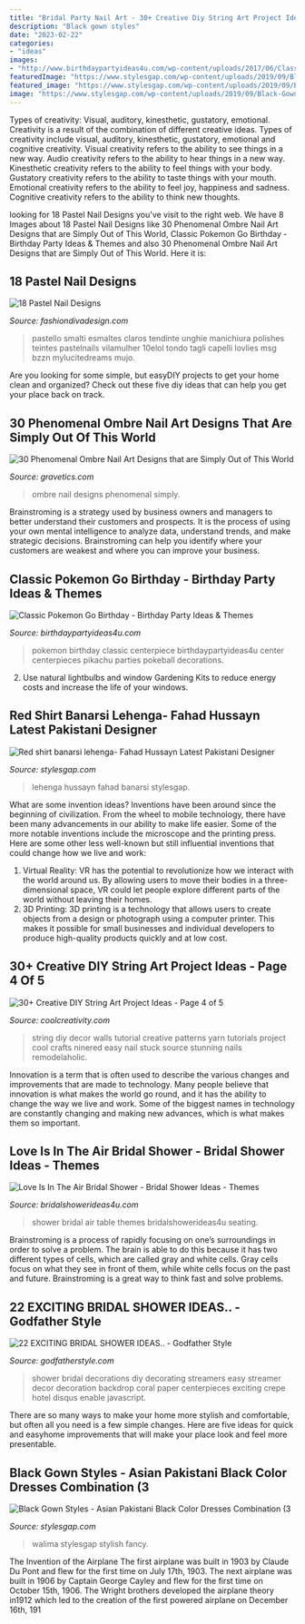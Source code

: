 ```yaml
---
title: "Bridal Party Nail Art - 30+ Creative Diy String Art Project Ideas"
description: "Black gown styles"
date: "2023-02-22"
categories:
- "ideas"
images:
- "http://www.birthdaypartyideas4u.com/wp-content/uploads/2017/06/Classic-Pokemon-Go-Birthday-Pokeball-Centerpiece-600x800.jpg"
featuredImage: "https://www.stylesgap.com/wp-content/uploads/2019/09/Black-Gown-Styles-Asian-Pakistani-Black-Color-Dresses-Combination-3.jpg"
featured_image: "https://www.stylesgap.com/wp-content/uploads/2019/09/Black-Gown-Styles-Asian-Pakistani-Black-Color-Dresses-Combination-3.jpg"
image: "https://www.stylesgap.com/wp-content/uploads/2019/09/Black-Gown-Styles-Asian-Pakistani-Black-Color-Dresses-Combination-3.jpg"
---
```



Types of creativity: Visual, auditory, kinesthetic, gustatory, emotional.
Creativity is a result of the combination of different creative ideas. Types of creativity include visual, auditory, kinesthetic, gustatory, emotional and cognitive creativity. Visual creativity refers to the ability to see things in a new way. Audio creativity refers to the ability to hear things in a new way. Kinesthetic creativity refers to the ability to feel things with your body. Gustatory creativity refers to the ability to taste things with your mouth. Emotional creativity refers to the ability to feel joy, happiness and sadness. Cognitive creativity refers to the ability to think new thoughts.

	

		
looking for 18 Pastel Nail Designs you've visit to the right web. We have 8 Images about 18 Pastel Nail Designs like 30 Phenomenal Ombre Nail Art Designs that are Simply Out of This World, Classic Pokemon Go Birthday - Birthday Party Ideas &amp; Themes and also 30 Phenomenal Ombre Nail Art Designs that are Simply Out of This World. Here it is:
		
    
## 18 Pastel Nail Designs

<img loading=lazy src="https://www.fashiondivadesign.com/wp-content/uploads/2014/03/33-pastel-nail-ideas-spring-large-msg-136390946802.jpg" onerror="this.onerror=null;this.src='https://tse4.mm.bing.net/th?id=OIP.6r1wbskVfd4TkcGfBY_BVAHaLH&amp;pid=15.1';" alt="18 Pastel Nail Designs">

_Source: fashiondivadesign.com_

>pastello smalti esmaltes claros tendinte unghie manichiura polishes teintes pastelnails vilamulher 10elol tondo tagli capelli lovlies msg bzzn mylucitedreams mujo. 

	

Are you looking for some simple, but easyDIY projects to get your home clean and organized? Check out these five diy ideas that can help you get your place back on track.

    
## 30 Phenomenal Ombre Nail Art Designs That Are Simply Out Of This World

<img loading=lazy src="https://www.gravetics.com/wp-content/uploads/2017/08/Bronze-to-White-Ombre-Nail-Design.jpg" onerror="this.onerror=null;this.src='https://tse3.mm.bing.net/th?id=OIP.SM6SOKDONImLGyP2sJKDMQHaLH&amp;pid=15.1';" alt="30 Phenomenal Ombre Nail Art Designs that are Simply Out of This World">

_Source: gravetics.com_

>ombre nail designs phenomenal simply. 

	

Brainstroming is a strategy used by business owners and managers to better understand their customers and prospects. It is the process of using your own mental intelligence to analyze data, understand trends, and make strategic decisions. Brainstroming can help you identify where your customers are weakest and where you can improve your business.

    
## Classic Pokemon Go Birthday - Birthday Party Ideas &amp; Themes

<img loading=lazy src="http://www.birthdaypartyideas4u.com/wp-content/uploads/2017/06/Classic-Pokemon-Go-Birthday-Pokeball-Centerpiece-600x800.jpg" onerror="this.onerror=null;this.src='https://tse3.mm.bing.net/th?id=OIP.tKidGb4K_rbp1TokIg_TaQHaJ4&amp;pid=15.1';" alt="Classic Pokemon Go Birthday - Birthday Party Ideas &amp; Themes">

_Source: birthdaypartyideas4u.com_

>pokemon birthday classic centerpiece birthdaypartyideas4u center centerpieces pikachu parties pokeball decorations. 

	

2. Use natural lightbulbs and window Gardening Kits to reduce energy costs and increase the life of your windows.

    
## Red Shirt Banarsi Lehenga- Fahad Hussayn Latest Pakistani Designer

<img loading=lazy src="https://www.stylesgap.com/wp-content/uploads/2015/07/Red-shirt-banarsi-lehenga-Fahad-Hussayn-Latest-Pakistani-Designer-Bridal-Dresses-Collection-2018-19-1-768x1229.jpeg" onerror="this.onerror=null;this.src='https://tse4.mm.bing.net/th?id=OIP.JyJmbDOu4cu09kiBRcv8MgHaL2&amp;pid=15.1';" alt="Red shirt banarsi lehenga- Fahad Hussayn Latest Pakistani Designer">

_Source: stylesgap.com_

>lehenga hussayn fahad banarsi stylesgap. 

	

What are some invention ideas?
Inventions have been around since the beginning of civilization. From the wheel to mobile technology, there have been many advancements in our ability to make life easier. Some of the more notable inventions include the microscope and the printing press. Here are some other less well-known but still influential inventions that could change how we live and work:
1) Virtual Reality: VR has the potential to revolutionize how we interact with the world around us. By allowing users to move their bodies in a three-dimensional space, VR could let people explore different parts of the world without leaving their homes.
2) 3D Printing: 3D printing is a technology that allows users to create objects from a design or photograph using a computer printer. This makes it possible for small businesses and individual developers to produce high-quality products quickly and at low cost.

    
## 30+ Creative DIY String Art Project Ideas - Page 4 Of 5

<img loading=lazy src="https://coolcreativity.com/wp-content/uploads/2016/04/DIY-String-Wall-Art-Tutorial.jpg" onerror="this.onerror=null;this.src='https://tse4.mm.bing.net/th?id=OIP.-bVXFb8zWq_YUlkrxKVMWwHaJ4&amp;pid=15.1';" alt="30+ Creative DIY String Art Project Ideas - Page 4 of 5">

_Source: coolcreativity.com_

>string diy decor walls tutorial creative patterns yarn tutorials project cool crafts ninered easy nail stuck source stunning nails remodelaholic. 

	

Innovation is a term that is often used to describe the various changes and improvements that are made to technology. Many people believe that innovation is what makes the world go round, and it has the ability to change the way we live and work. Some of the biggest names in technology are constantly changing and making new advances, which is what makes them so important.

    
## Love Is In The Air Bridal Shower - Bridal Shower Ideas - Themes

<img loading=lazy src="https://www.bridalshowerideas4u.com/wp-content/uploads/2016/07/Love-Is-In-The-Air-Bridal-Shower-Outdoor-Seating.jpg" onerror="this.onerror=null;this.src='https://tse3.mm.bing.net/th?id=OIP.Oyfl6d7pZaNcJOR0aNVAOgHaLH&amp;pid=15.1';" alt="Love Is In The Air Bridal Shower - Bridal Shower Ideas - Themes">

_Source: bridalshowerideas4u.com_

>shower bridal air table themes bridalshowerideas4u seating. 

	

Brainstroming is a process of rapidly focusing on one’s surroundings in order to solve a problem. The brain is able to do this because it has two different types of cells, which are called gray and white cells. Gray cells focus on what they see in front of them, while white cells focus on the past and future. Brainstroming is a great way to think fast and solve problems.

    
## 22 EXCITING BRIDAL SHOWER IDEAS.. - Godfather Style

<img loading=lazy src="http://godfatherstyle.com/wp-content/uploads/2016/01/DIY-Bridal-Shower-Ideas..jpg" onerror="this.onerror=null;this.src='https://tse2.mm.bing.net/th?id=OIP.S2ORLE1GeYDuwjfDwgH94QHaLD&amp;pid=15.1';" alt="22 EXCITING BRIDAL SHOWER IDEAS.. - Godfather Style">

_Source: godfatherstyle.com_

>shower bridal decorations diy decorating streamers easy streamer decor decoration backdrop coral paper centerpieces exciting crepe hotel disqus enable javascript. 

	

There are so many ways to make your home more stylish and comfortable, but often all you need is a few simple changes. Here are five ideas for quick and easyhome improvements that will make your place look and feel more presentable.

    
## Black Gown Styles - Asian Pakistani Black Color Dresses Combination (3

<img loading=lazy src="https://www.stylesgap.com/wp-content/uploads/2019/09/Black-Gown-Styles-Asian-Pakistani-Black-Color-Dresses-Combination-3.jpg" onerror="this.onerror=null;this.src='https://tse2.mm.bing.net/th?id=OIP.I86KtNtQj7nXsHymJA423QHaLH&amp;pid=15.1';" alt="Black Gown Styles - Asian Pakistani Black Color Dresses Combination (3">

_Source: stylesgap.com_

>walima stylesgap stylish fancy. 

	

The Invention of the Airplane
The first airplane was built in 1903 by Claude Du Pont and flew for the first time on July 17th, 1903. The next airplane was built in 1906 by Captain George Cayley and flew for the first time on October 15th, 1906. The Wright brothers developed the airplane theory in1912 which led to the creation of the first powered airplane on December 16th, 191
